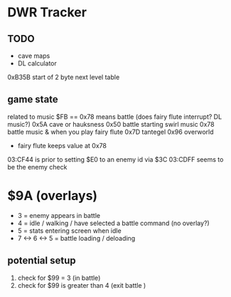﻿# DWR Tracker

## TODO

* cave maps
* DL calculator

0xB35B start of 2 byte next level table

## game state 

related to music
$FB == 0x78 means battle (does fairy flute interrupt? DL music?)
0x5A cave or hauksness
0x50 battle starting swirl music
0x78 battle music & when you play fairy flute
0x7D tantegel
0x96 overworld
* fairy flute keeps value at 0x78


03:CF44 is prior to setting $E0 to an enemy id via $3C
03:CDFF seems to be the enemy check

# $9A (overlays)

* 3 = enemy appears in battle
* 4 = idle / walking / have selected a battle command (no overlay?)
* 5 = stats entering screen when idle
* 7 <-> 6 <-> 5 = battle loading / deloading

## potential setup

1. check for $99 = 3 (in battle)
2. check for $99 is greater than 4 (exit battle                                                                                                  )